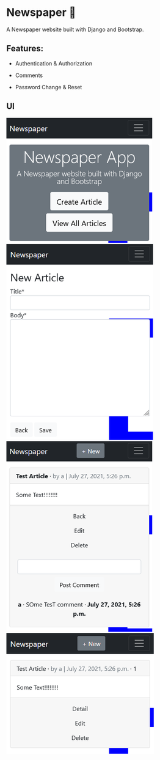 # Newspaper 📰

A Newspaper website built with Django and Bootstrap.

## Features:

- Authentication & Authorization

- Comments
- Password Change & Reset

## UI

![image-20210727210810173](data/image-20210727210810173.png) ![image-20210727210839670](data/image-20210727210839670.png) ![image-20210727210910157](data/image-20210727210910157.png) ![image-20210727210857349](data/image-20210727210857349.png)


